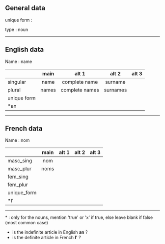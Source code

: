 ## General data

unique form :

type : noun

---

## English data

Name : name

|             | main  |     alt 1      |  alt 2   | alt 3 |
| :---------- | :---: | :------------: | :------: | ----- |
| singular    | name  | complete name  | surname  |       |
| plural      | names | complete names | surnames |       |
| unique form |       |                |          |       |
| \*an        |       |                |          |       |

---

## French data

Name : nom

|             | main | alt 1 | alt 2 | alt 3 |
| :---------- | :--: | :---: | :---: | :---: |
| masc_sing   | nom  |       |       |       |
| masc_plur   | noms |       |       |       |
| fem_sing    |      |       |       |       |
| fem_plur    |      |       |       |       |
| unique_form |      |       |       |       |
| \*l'        |      |       |       |       |

---

\* : only for the nouns, mention 'true' or 'x' if true, else leave blank if false (most common case)

- is the indefinite article in English **an** ?
- is the definite article in French **l'** ?
